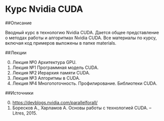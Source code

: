 # Курс Nvidia CUDA 

##Описание

Вводный курс в технологию Nvidia CUDA. Дается общее представление о методах работы и алгоритмах Nvidia CUDA. Все материалы по курсу, включая код примеров выложены в папке materials.

##Лекции

0. Лекция №0 Архитектура GPU.
1. Лекция №1 Программная модель CUDA.
2. Лекция №2 Иерархия памяти CUDA.
3. Лекция №3 Алгоритмы в CUDA.
4. Лекция №4 Многопоточность. Профилирование. Библиотеки CUDA.

##Источники

0. https://devblogs.nvidia.com/parallelforall/
1. Боресков А., Харламов А. Основы работы с технологией CUDA. – Litres, 2015.
